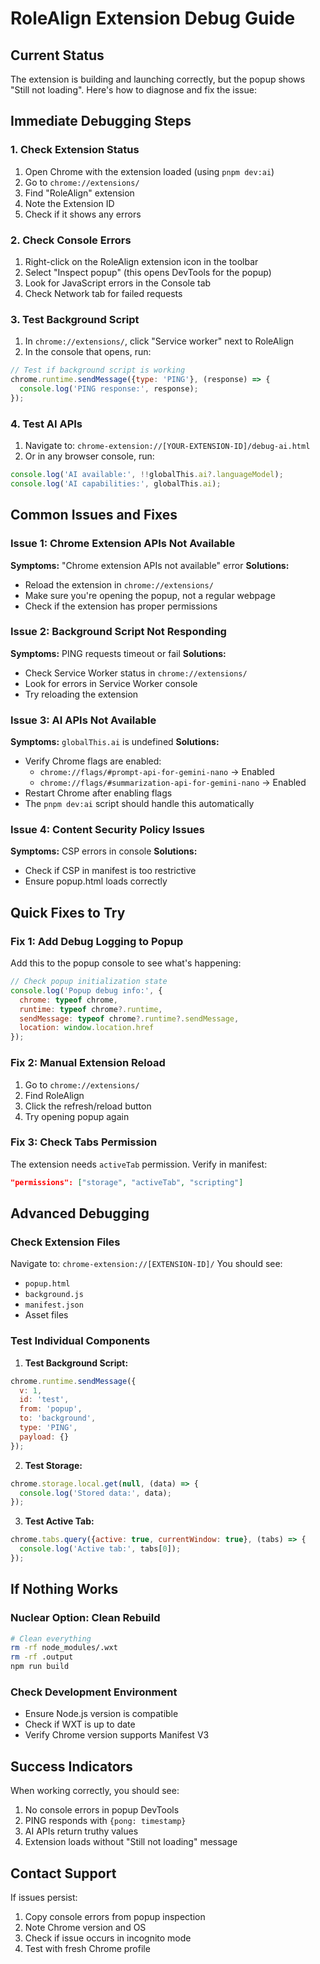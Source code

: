 # RoleAlign Extension Debug Guide

## Current Status
The extension is building and launching correctly, but the popup shows "Still not loading". Here's how to diagnose and fix the issue:

## Immediate Debugging Steps

### 1. Check Extension Status
1. Open Chrome with the extension loaded (using `pnpm dev:ai`)
2. Go to `chrome://extensions/`
3. Find "RoleAlign" extension
4. Note the Extension ID
5. Check if it shows any errors

### 2. Check Console Errors
1. Right-click on the RoleAlign extension icon in the toolbar
2. Select "Inspect popup" (this opens DevTools for the popup)
3. Look for JavaScript errors in the Console tab
4. Check Network tab for failed requests

### 3. Test Background Script
1. In `chrome://extensions/`, click "Service worker" next to RoleAlign
2. In the console that opens, run:
```javascript
// Test if background script is working
chrome.runtime.sendMessage({type: 'PING'}, (response) => {
  console.log('PING response:', response);
});
```

### 4. Test AI APIs
1. Navigate to: `chrome-extension://[YOUR-EXTENSION-ID]/debug-ai.html`
2. Or in any browser console, run:
```javascript
console.log('AI available:', !!globalThis.ai?.languageModel);
console.log('AI capabilities:', globalThis.ai);
```

## Common Issues and Fixes

### Issue 1: Chrome Extension APIs Not Available
**Symptoms:** "Chrome extension APIs not available" error
**Solutions:**
- Reload the extension in `chrome://extensions/`
- Make sure you're opening the popup, not a regular webpage
- Check if the extension has proper permissions

### Issue 2: Background Script Not Responding
**Symptoms:** PING requests timeout or fail
**Solutions:**
- Check Service Worker status in `chrome://extensions/`
- Look for errors in Service Worker console
- Try reloading the extension

### Issue 3: AI APIs Not Available
**Symptoms:** `globalThis.ai` is undefined
**Solutions:**
- Verify Chrome flags are enabled:
  - `chrome://flags/#prompt-api-for-gemini-nano` → Enabled
  - `chrome://flags/#summarization-api-for-gemini-nano` → Enabled
- Restart Chrome after enabling flags
- The `pnpm dev:ai` script should handle this automatically

### Issue 4: Content Security Policy Issues
**Symptoms:** CSP errors in console
**Solutions:**
- Check if CSP in manifest is too restrictive
- Ensure popup.html loads correctly

## Quick Fixes to Try

### Fix 1: Add Debug Logging to Popup
Add this to the popup console to see what's happening:
```javascript
// Check popup initialization state
console.log('Popup debug info:', {
  chrome: typeof chrome,
  runtime: typeof chrome?.runtime,
  sendMessage: typeof chrome?.runtime?.sendMessage,
  location: window.location.href
});
```

### Fix 2: Manual Extension Reload
1. Go to `chrome://extensions/`
2. Find RoleAlign
3. Click the refresh/reload button
4. Try opening popup again

### Fix 3: Check Tabs Permission
The extension needs `activeTab` permission. Verify in manifest:
```json
"permissions": ["storage", "activeTab", "scripting"]
```

## Advanced Debugging

### Check Extension Files
Navigate to: `chrome-extension://[EXTENSION-ID]/`
You should see:
- `popup.html`
- `background.js`
- `manifest.json`
- Asset files

### Test Individual Components
1. **Test Background Script:**
```javascript
chrome.runtime.sendMessage({
  v: 1,
  id: 'test',
  from: 'popup',
  to: 'background',
  type: 'PING',
  payload: {}
});
```

2. **Test Storage:**
```javascript
chrome.storage.local.get(null, (data) => {
  console.log('Stored data:', data);
});
```

3. **Test Active Tab:**
```javascript
chrome.tabs.query({active: true, currentWindow: true}, (tabs) => {
  console.log('Active tab:', tabs[0]);
});
```

## If Nothing Works

### Nuclear Option: Clean Rebuild
```bash
# Clean everything
rm -rf node_modules/.wxt
rm -rf .output
npm run build
```

### Check Development Environment
- Ensure Node.js version is compatible
- Check if WXT is up to date
- Verify Chrome version supports Manifest V3

## Success Indicators
When working correctly, you should see:
1. No console errors in popup DevTools
2. PING responds with `{pong: timestamp}`
3. AI APIs return truthy values
4. Extension loads without "Still not loading" message

## Contact Support
If issues persist:
1. Copy console errors from popup inspection
2. Note Chrome version and OS
3. Check if issue occurs in incognito mode
4. Test with fresh Chrome profile